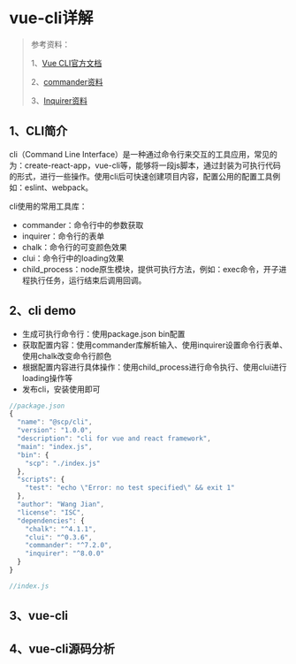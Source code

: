 # vue-cli详解

> 参考资料：
>
> 1、[Vue CLI官方文档](https://cli.vuejs.org/zh/guide/)
>
> 2、[commander资料](https://github.com/tj/commander.js#commanderjs)
>
> 3、[Inquirer资料](https://github.com/SBoudrias/Inquirer.js)

## 1、CLI简介

cli（Command Line Interface）是一种通过命令行来交互的工具应用，常见的为：create-react-app，vue-cli等，能够将一段js脚本，通过封装为可执行代码的形式，进行一些操作。使用cli后可快速创建项目内容，配置公用的配置工具例如：eslint、webpack。

cli使用的常用工具库：

* commander：命令行中的参数获取
* inquirer：命令行的表单
* chalk：命令行的可变颜色效果
* clui：命令行中的loading效果
* child_process：node原生模块，提供可执行方法，例如：exec命令，开子进程执行任务，运行结束后调用回调。

## 2、cli demo

* 生成可执行命令行：使用package.json bin配置
* 获取配置内容：使用commander库解析输入、使用inquirer设置命令行表单、使用chalk改变命令行颜色
* 根据配置内容进行具体操作：使用child_process进行命令执行、使用clui进行loading操作等
* 发布cli，安装使用即可

```js
//package.json
{
  "name": "@scp/cli",
  "version": "1.0.0",
  "description": "cli for vue and react framework",
  "main": "index.js",
  "bin": {
    "scp": "./index.js"
  },
  "scripts": {
    "test": "echo \"Error: no test specified\" && exit 1"
  },
  "author": "Wang Jian",
  "license": "ISC",
  "dependencies": {
    "chalk": "^4.1.1",
    "clui": "^0.3.6",
    "commander": "^7.2.0",
    "inquirer": "^8.0.0"
  }
}

//index.js

```





## 3、vue-cli



## 4、vue-cli源码分析

